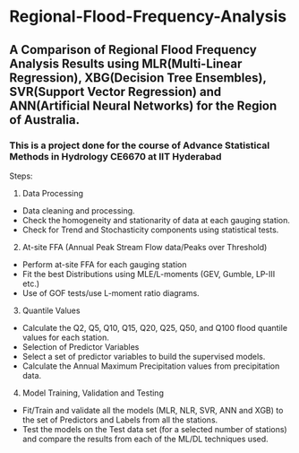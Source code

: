 # Regional-Flood-Frequency-Analysis
## A Comparison of Regional Flood Frequency Analysis Results using MLR(Multi-Linear Regression), XBG(Decision Tree Ensembles), SVR(Support Vector Regression) and ANN(Artificial Neural Networks) for the Region of Australia. 
### This is a project done for the course of Advance Statistical Methods in Hydrology CE6670 at IIT Hyderabad
Steps:
1. Data Processing
- Data cleaning and processing. 
- Check the homogeneity and stationarity of data at each gauging station.
- Check for Trend and Stochasticity components using statistical tests.
2. At-site FFA (Annual Peak Stream Flow data/Peaks over Threshold)
- Perform at-site FFA for each gauging station 
- Fit the best Distributions using MLE/L-moments (GEV, Gumble, LP-III etc.)
- Use of GOF tests/use L-moment ratio diagrams.
3. Quantile Values 
- Calculate the Q2, Q5, Q10, Q15, Q20, Q25, Q50, and Q100 flood quantile values for each station. 
- Selection of Predictor Variables
- Select a set of predictor variables to build the supervised models.
- Calculate the Annual Maximum Precipitation values from precipitation data.
4. Model Training, Validation and Testing
- Fit/Train and validate all the models (MLR, NLR, SVR, ANN and XGB) to the set of Predictors and Labels from all the stations.
- Test the models on the Test data set (for a selected number of stations) and compare the results from each of the ML/DL techniques used.
